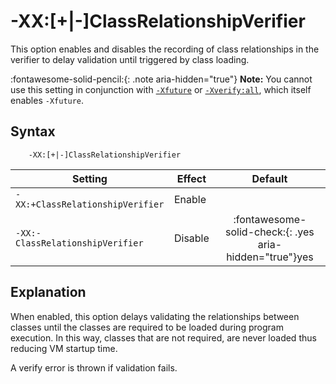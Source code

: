 <!--
* Copyright (c) 2017, 2024 IBM Corp. and others
*
* This program and the accompanying materials are made
* available under the terms of the Eclipse Public License 2.0
* which accompanies this distribution and is available at
* https://www.eclipse.org/legal/epl-2.0/ or the Apache
* License, Version 2.0 which accompanies this distribution and
* is available at https://www.apache.org/licenses/LICENSE-2.0.
*
* This Source Code may also be made available under the
* following Secondary Licenses when the conditions for such
* availability set forth in the Eclipse Public License, v. 2.0
* are satisfied: GNU General Public License, version 2 with
* the GNU Classpath Exception [1] and GNU General Public
* License, version 2 with the OpenJDK Assembly Exception [2].
*
* [1] https://www.gnu.org/software/classpath/license.html
* [2] https://openjdk.org/legal/assembly-exception.html
*
* SPDX-License-Identifier: EPL-2.0 OR Apache-2.0 OR GPL-2.0-only WITH Classpath-exception-2.0 OR GPL-2.0-only WITH OpenJDK-assembly-exception-1.0
-->

# -XX:[+|-]ClassRelationshipVerifier

This option enables and disables the recording of class relationships in the verifier to delay validation until triggered by class loading.

:fontawesome-solid-pencil:{: .note aria-hidden="true"} **Note:** You cannot use this setting in conjunction with [`-Xfuture`](xfuture.md) or [`-Xverify:all`](xverify.md), which itself enables `-Xfuture`.

## Syntax

        -XX:[+|-]ClassRelationshipVerifier

| Setting                          | Effect  | Default                                                                        |
|----------------------------------|---------|:------------------------------------------------------------------------------:|
| `-XX:+ClassRelationshipVerifier` | Enable  |                                                                                |
| `-XX:-ClassRelationshipVerifier` | Disable | :fontawesome-solid-check:{: .yes aria-hidden="true"}<span class="sr-only">yes</span> |

## Explanation

When enabled, this option delays validating the relationships between classes until the classes are required to be loaded during program execution. In this way, classes that are not required, are never loaded thus reducing VM startup time. 

A verify error is thrown if validation fails.


<!-- ==== END OF TOPIC ==== xxclassrelationshipverifier.md ==== -->


